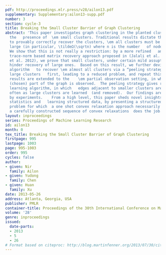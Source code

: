```yaml
---
pdf: http://proceedings.mlr.press/v28/ailon13.pdf
supplementary: Supplementary:ailon13-supp.pdf
number: 3
section: cycle-3
title: Breaking the Small Cluster Barrier of Graph Clustering
abstract: 'This paper investigates graph clustering in the planted cluster model in
  the   presence of  \em small clusters. Traditional results dictate that for an   algorithm
  to provably correctly recover the clusters, \em all clusters must be   sufficiently
  large (in particular, \tildeΩ(\sqrtn) where n is the number   of nodes of the graph).
  We show that this is not really a restriction: by a more refined   analysis of the
  trace-norm based matrix recovery approach proposed in (Jalali et al. 2011) and (Chen
  et al. 2012), we prove that small clusters, under certain mild assuptions, do not
  hinder recovery of large ones.  Based on this result, we further devise an iterative
  algorithm   to recover \em almost all clusters via a “peeling strategy”, i.e., recover
  large clusters   first, leading to a reduced problem, and repeat this procedure.   These
  results are extended to the    \em partial observation setting, in which only a
  (chosen) part of the graph is observed.  The peeling strategy gives rise to an active
  learning algorithm, in which   edges adjacent to smaller clusters are queried more
  often as large clusters are learned  (and removed).  Our findings are supported
  by experiments.    From a high level, this paper sheds novel insights on high-dimesional
  statistics and   learning structured data, by presenting a structured matrix learning
  problem for which  a one shot convex relaxation approach necessarily fails, but
  a carefully constructed sequence of convex relaxations  does the job.'
layout: inproceedings
series: Proceedings of Machine Learning Research
id: ailon13
month: 0
tex_title: Breaking the Small Cluster Barrier of Graph Clustering
firstpage: 995
lastpage: 1003
page: 995-1003
order: 995
cycles: false
author:
- given: Nir
  family: Ailon
- given: Yudong
  family: Chen
- given: Huan
  family: Xu
date: 2013-05-26
address: Atlanta, Georgia, USA
publisher: PMLR
container-title: Proceedings of the 30th International Conference on Machine Learning
volume: '28'
genre: inproceedings
issued:
  date-parts:
  - 2013
  - 5
  - 26
# Format based on citeproc: http://blog.martinfenner.org/2013/07/30/citeproc-yaml-for-bibliographies/
---
```

